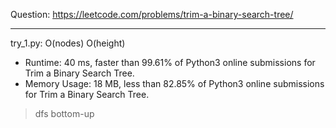 Question: https://leetcode.com/problems/trim-a-binary-search-tree/

---

try_1.py: O(nodes) O(height)

* Runtime: 40 ms, faster than 99.61% of Python3 online submissions for Trim a Binary Search Tree.
* Memory Usage: 18 MB, less than 82.85% of Python3 online submissions for Trim a Binary Search Tree.

> dfs bottom-up
